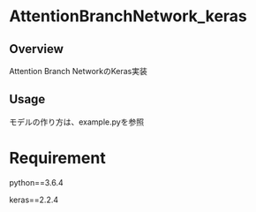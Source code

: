 # AttentionBranchNetwork_keras

## Overview
Attention Branch NetworkのKeras実装

## Usage
モデルの作り方は、example.pyを参照

# Requirement
python==3.6.4

keras==2.2.4
